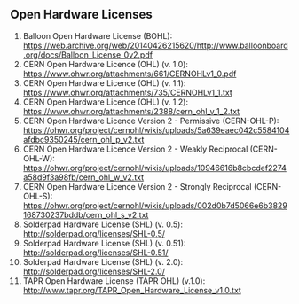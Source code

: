 ## Open Hardware Licenses

1. Balloon Open Hardware License (BOHL): https://web.archive.org/web/20140426215620/http://www.balloonboard.org/docs/Balloon_License_0v2.pdf
1. CERN Open Hardware Licence (OHL) (v. 1.0): https://www.ohwr.org/attachments/661/CERNOHLv1_0.pdf
1. CERN Open Hardware Licence (OHL) (v. 1.1): https://www.ohwr.org/attachments/735/CERNOHLv1_1.txt
1. CERN Open Hardware Licence (OHL) (v. 1.2): https://www.ohwr.org/attachments/2388/cern_ohl_v_1_2.txt
1. CERN Open Hardware Licence Version 2 - Permissive (CERN-OHL-P): https://ohwr.org/project/cernohl/wikis/uploads/5a639eaec042c5584104afdbc9350245/cern_ohl_p_v2.txt
1. CERN Open Hardware Licence Version 2 - Weakly Reciprocal (CERN- OHL-W): https://ohwr.org/project/cernohl/wikis/uploads/10946616b8cbcdef2274a58d9f3a98fb/cern_ohl_w_v2.txt
1. CERN Open Hardware Licence Version 2 - Strongly Reciprocal (CERN-OHL-S): https://ohwr.org/project/cernohl/wikis/uploads/002d0b7d5066e6b3829168730237bddb/cern_ohl_s_v2.txt
1. Solderpad Hardware License (SHL) (v. 0.5): http://solderpad.org/licenses/SHL-0.5/
1. Solderpad Hardware License (SHL) (v. 0.51): http://solderpad.org/licenses/SHL-0.51/
1. Solderpad Hardware License (SHL) (v. 2.0): http://solderpad.org/licenses/SHL-2.0/
1. TAPR Open Hardware License (TAPR OHL) (v.1.0): http://www.tapr.org/TAPR_Open_Hardware_License_v1.0.txt
